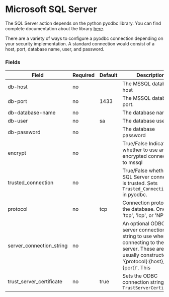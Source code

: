 # Microsoft SQL Server

The SQL Server action depends on the python pyodbc library. 
You can find complete documentation about the library [here](https://github.com/mkleehammer/pyodbc/wiki).

There are a variety of ways to configure a pyodbc connection depending on your security implementation.
A standard connection would consist of a host, port, database name, user, and password.

### Fields

<!-- Fields Sentinel Section -->
| Field | Required | Default | Description |
|-----|-----|-----|-----|
| db-host | no |  | The MSSQL database host |
| db-port | no | 1433 | The MSSQL database port. |
| db-database-name | no |  | The database name |
| db-user | no | sa | The database user |
| db-password | no |  | The database password |
| encrypt | no |  | True/False Indicates whether to use an encrypted connection to mssql |
| trusted_connection | no |  | True/False whether the SQL Server connection is trusted. Sets `Trusted_Connection=yes` in pyodbc. |
| protocol | no | tcp | Connection protocol for the database. One of 'tcp', 'Icp', or 'NP' |
| server_connection_string | no |  | An optional ODBC server connection string to use when connecting to the server. These are usually constructed as '{protocol}:{host},{port}'. This |
| trust_server_certificate | no | true | Sets the ODBC connection string `TrustServerCertificate` |
<!-- Fields Sentinel Section -->


